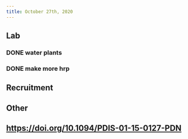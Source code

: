 ```yaml
---
title: October 27th, 2020
---
```


## **Lab**
### DONE water plants

### DONE  make more hrp

## **Recruitment**

## **Other**

## 

## https://doi.org/10.1094/PDIS-01-15-0127-PDN
